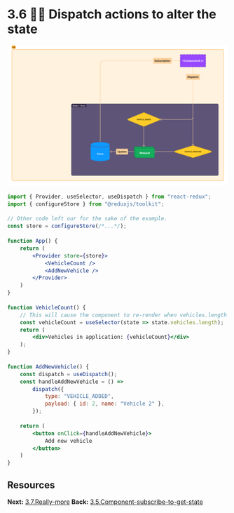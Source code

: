 # 3.6 🤷‍♂️ Dispatch actions to alter the state

![Redux-6](assets/Redux-6.png)

```jsx
import { Provider, useSelector, useDispatch } from "react-redux";
import { configureStore } from "@reduxjs/toolkit";

// Other code left our for the sake of the example.
const store = configureStore(/*...*/);

function App() {
	return (
		<Provider store={store}>
			<VehicleCount />
			<AddNewVehicle />
		</Provider>
	)
}

function VehicleCount() {
	// This will cause the component to re-render when vehicles.length changes
	const vehicleCount = useSelector(state => state.vehicles.length);
	return (
		<div>Vehicles in application: {vehicleCount}</div>
	);
}

function AddNewVehicle() {
	const dispatch = useDispatch();
	const handleAddNewVehicle = () => 
		dispatch({
			type: "VEHICLE_ADDED",
			payload: { id: 2, name: "Vehicle 2" },
		});
		
	return (
		<button onClick={handleAddNewVehicle}>
			Add new vehicle
		</button>
	)
}
```


## Resources

**Next:** [3.7.Really-more](3.7.Really-more.md)
**Back:** [3.5.Component-subscribe-to-get-state](3.5.Component-subscribe-to-get-state.md)